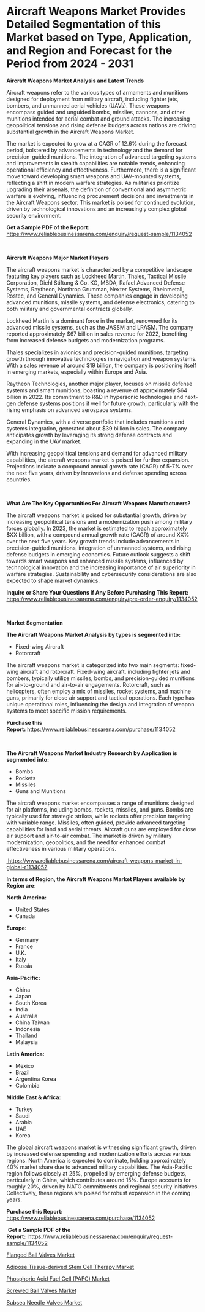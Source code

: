 <p><h1>Aircraft Weapons Market Provides Detailed Segmentation of this Market based on Type, Application, and Region and Forecast for the Period from 2024 - 2031</h1></p><p><strong>Aircraft Weapons Market Analysis and Latest Trends</strong></p>
<p><p>Aircraft weapons refer to the various types of armaments and munitions designed for deployment from military aircraft, including fighter jets, bombers, and unmanned aerial vehicles (UAVs). These weapons encompass guided and unguided bombs, missiles, cannons, and other munitions intended for aerial combat and ground attacks. The increasing geopolitical tensions and rising defense budgets across nations are driving substantial growth in the Aircraft Weapons Market.</p><p>The market is expected to grow at a CAGR of 12.6% during the forecast period, bolstered by advancements in technology and the demand for precision-guided munitions. The integration of advanced targeting systems and improvements in stealth capabilities are notable trends, enhancing operational efficiency and effectiveness. Furthermore, there is a significant move toward developing smart weapons and UAV-mounted systems, reflecting a shift in modern warfare strategies. As militaries prioritize upgrading their arsenals, the definition of conventional and asymmetric warfare is evolving, influencing procurement decisions and investments in the Aircraft Weapons sector. This market is poised for continued evolution, driven by technological innovations and an increasingly complex global security environment.</p></p>
<p><strong>Get a Sample PDF of the Report:&nbsp;</strong> <a href="https://www.reliablebusinessarena.com/enquiry/request-sample/1134052?utm_campaign=1172&utm_medium=2&utm_source=Github&utm_content=ia&utm_term=08102024&utm_id=aircraft-weapons">https://www.reliablebusinessarena.com/enquiry/request-sample/1134052</a></p>
<p>&nbsp;</p>
<p><strong>Aircraft Weapons Major Market Players</strong></p>
<p><p>The aircraft weapons market is characterized by a competitive landscape featuring key players such as Lockheed Martin, Thales, Tactical Missile Corporation, Diehl Stiftung & Co. KG, MBDA, Rafael Advanced Defense Systems, Raytheon, Northrop Grumman, Nexter Systems, Rheinmetall, Rostec, and General Dynamics. These companies engage in developing advanced munitions, missile systems, and defense electronics, catering to both military and governmental contracts globally.</p><p>Lockheed Martin is a dominant force in the market, renowned for its advanced missile systems, such as the JASSM and LRASM. The company reported approximately $67 billion in sales revenue for 2022, benefiting from increased defense budgets and modernization programs.</p><p>Thales specializes in avionics and precision-guided munitions, targeting growth through innovative technologies in navigation and weapon systems. With a sales revenue of around $19 billion, the company is positioning itself in emerging markets, especially within Europe and Asia.</p><p>Raytheon Technologies, another major player, focuses on missile defense systems and smart munitions, boasting a revenue of approximately $64 billion in 2022. Its commitment to R&D in hypersonic technologies and next-gen defense systems positions it well for future growth, particularly with the rising emphasis on advanced aerospace systems.</p><p>General Dynamics, with a diverse portfolio that includes munitions and systems integration, generated about $39 billion in sales. The company anticipates growth by leveraging its strong defense contracts and expanding in the UAV market.</p><p>With increasing geopolitical tensions and demand for advanced military capabilities, the aircraft weapons market is poised for further expansion. Projections indicate a compound annual growth rate (CAGR) of 5-7% over the next five years, driven by innovations and defense spending across countries.</p></p>
<p>&nbsp;</p>
<p><strong>What Are The Key Opportunities For Aircraft Weapons Manufacturers?</strong></p>
<p><p>The aircraft weapons market is poised for substantial growth, driven by increasing geopolitical tensions and a modernization push among military forces globally. In 2023, the market is estimated to reach approximately $XX billion, with a compound annual growth rate (CAGR) of around XX% over the next five years. Key growth trends include advancements in precision-guided munitions, integration of unmanned systems, and rising defense budgets in emerging economies. Future outlook suggests a shift towards smart weapons and enhanced missile systems, influenced by technological innovation and the increasing importance of air superiority in warfare strategies. Sustainability and cybersecurity considerations are also expected to shape market dynamics.</p></p>
<p><strong>Inquire or Share Your Questions If Any Before Purchasing This Report:</strong> <a href="https://www.reliablebusinessarena.com/enquiry/pre-order-enquiry/1134052?utm_campaign=1172&utm_medium=2&utm_source=Github&utm_content=ia&utm_term=08102024&utm_id=aircraft-weapons">https://www.reliablebusinessarena.com/enquiry/pre-order-enquiry/1134052</a></p>
<p>&nbsp;</p>
<p><strong>Market Segmentation</strong></p>
<p><strong>The Aircraft Weapons Market Analysis by types is segmented into:</strong></p>
<p><ul><li>Fixed-wing Aircraft</li><li>Rotorcraft</li></ul></p>
<p><p>The aircraft weapons market is categorized into two main segments: fixed-wing aircraft and rotorcraft. Fixed-wing aircraft, including fighter jets and bombers, typically utilize missiles, bombs, and precision-guided munitions for air-to-ground and air-to-air engagements. Rotorcraft, such as helicopters, often employ a mix of missiles, rocket systems, and machine guns, primarily for close air support and tactical operations. Each type has unique operational roles, influencing the design and integration of weapon systems to meet specific mission requirements.</p></p>
<p><strong>Purchase this Report:&nbsp;</strong><a href="https://www.reliablebusinessarena.com/purchase/1134052?utm_campaign=1172&utm_medium=2&utm_source=Github&utm_content=ia&utm_term=08102024&utm_id=aircraft-weapons">https://www.reliablebusinessarena.com/purchase/1134052</a></p>
<p>&nbsp;</p>
<p><strong>The Aircraft Weapons Market Industry Research by Application is segmented into:</strong></p>
<p><ul><li>Bombs</li><li>Rockets</li><li>Missiles</li><li>Guns and Munitions</li></ul></p>
<p><p>The aircraft weapons market encompasses a range of munitions designed for air platforms, including bombs, rockets, missiles, and guns. Bombs are typically used for strategic strikes, while rockets offer precision targeting with variable range. Missiles, often guided, provide advanced targeting capabilities for land and aerial threats. Aircraft guns are employed for close air support and air-to-air combat. The market is driven by military modernization, geopolitics, and the need for enhanced combat effectiveness in various military operations.</p></p>
<p><a href="https://www.reliablebusinessarena.com/aircraft-weapons-market-in-global-r1134052?utm_campaign=1172&utm_medium=2&utm_source=Github&utm_content=ia&utm_term=08102024&utm_id=aircraft-weapons">&nbsp;https://www.reliablebusinessarena.com/aircraft-weapons-market-in-global-r1134052</a></p>
<p><strong>In terms of Region, the Aircraft Weapons Market Players available by Region are:</strong></p>
<p>
    <p> <strong> North America: </strong>
        <ul>
            <li>United States</li>
            <li>Canada</li>
        </ul>
        </p> 
    <p> <strong> Europe: </strong>
        <ul>
            <li>Germany</li>
            <li>France</li>
            <li>U.K.</li>
            <li>Italy</li>
            <li>Russia</li>
        </ul>
        </p> 
    <p> <strong> Asia-Pacific: </strong>
        <ul>
            <li>China</li>
            <li>Japan</li>
            <li>South Korea</li>
            <li>India</li>
            <li>Australia</li>
            <li>China Taiwan</li>
            <li>Indonesia</li>
            <li>Thailand</li>
            <li>Malaysia</li>
        </ul>
        </p> 
    <p> <strong> Latin America: </strong>
        <ul>
            <li>Mexico</li>
            <li>Brazil</li>
            <li>Argentina Korea</li>
            <li>Colombia</li>
        </ul>
        </p> 
    <p> <strong> Middle East & Africa: </strong>
        <ul>
            <li>Turkey</li>
            <li>Saudi</li>
            <li>Arabia</li>
            <li>UAE</li>
            <li>Korea</li>
        </ul>
    </p>
    </p>
<p><p>The global aircraft weapons market is witnessing significant growth, driven by increased defense spending and modernization efforts across various regions. North America is expected to dominate, holding approximately 40% market share due to advanced military capabilities. The Asia-Pacific region follows closely at 25%, propelled by emerging defense budgets, particularly in China, which contributes around 15%. Europe accounts for roughly 20%, driven by NATO commitments and regional security initiatives. Collectively, these regions are poised for robust expansion in the coming years.</p></p>
<p><strong>Purchase this Report: </strong><a href="https://www.reliablebusinessarena.com/purchase/1134052?utm_campaign=1172&utm_medium=2&utm_source=Github&utm_content=ia&utm_term=08102024&utm_id=aircraft-weapons">https://www.reliablebusinessarena.com/purchase/1134052</a></p>
<p>&nbsp;<strong>Get a Sample PDF of the Report:&nbsp;&nbsp;</strong><a href="https://www.reliablebusinessarena.com/enquiry/request-sample/1134052?utm_campaign=1172&utm_medium=2&utm_source=Github&utm_content=ia&utm_term=08102024&utm_id=aircraft-weapons">https://www.reliablebusinessarena.com/enquiry/request-sample/1134052</a></p>
<p><strong></strong></p>
<p><p><a href="https://www.linkedin.com/pulse/flanged-ball-valves-market-size-growth-trends-statistics-forecasts-zhacc?utm_campaign=1172&utm_medium=2&utm_source=Github&utm_content=ia&utm_term=08102024&utm_id=aircraft-weapons">Flanged Ball Valves Market</a></p><p><a href="https://github.com/julyju69/Market-Research-Report-List-5/blob/main/adipose-tissue-derived-stem-cell-therapy-market.md?utm_campaign=1172&utm_medium=2&utm_source=Github&utm_content=ia&utm_term=08102024&utm_id=aircraft-weapons">Adipose Tissue-derived Stem Cell Therapy Market</a></p><p><a href="https://issuu.com/reportprime-2/docs/phosphoric-acid-fuel-cell-pafc-mark_8d6743ce3f9bb1?utm_campaign=1172&utm_medium=2&utm_source=Github&utm_content=ia&utm_term=08102024&utm_id=aircraft-weapons">Phosphoric Acid Fuel Cell (PAFC) Market</a></p><p><a href="https://www.linkedin.com/pulse/screwed-ball-valves-market-overview-forecast-2024-2031-detailed-ifnac?utm_campaign=1172&utm_medium=2&utm_source=Github&utm_content=ia&utm_term=08102024&utm_id=aircraft-weapons">Screwed Ball Valves Market</a></p><p><a href="https://www.linkedin.com/pulse/evaluating-global-subsea-needle-valves-market-trends-growth-opportunities-jpoac?utm_campaign=1172&utm_medium=2&utm_source=Github&utm_content=ia&utm_term=08102024&utm_id=aircraft-weapons">Subsea Needle Valves Market</a></p></p>